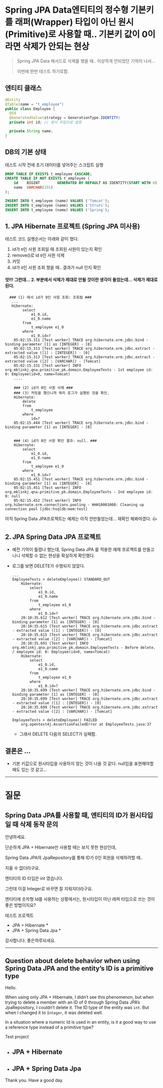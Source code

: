 # Spring JPA Data엔티티의 정수형 기본키를 래퍼(Wrapper) 타입이 아닌 원시(Primitive)로 사용할 때.. 기본키 값이 0이라면 삭제가 안되는 현상

> Spring JPA Data 메서드로 삭제를 했을 때.. 이상하게 안되었던 기억이 나서...
>
> 이번에 한번 테스트 하기로함.



## 엔티티 클래스

```java
@Entity
@Table(name = "t_employee")
public class Employee {
  @Id
  @GeneratedValue(strategy = GenerationType.IDENTITY)
  private int id; // 원시 타입으로 설정

  private String name;
}
```





## DB의 기본 상태

테스트 시작 전에 초기 데이터를 넣어주는 스크립트 실행

```sql
DROP TABLE IF EXISTS t_employee CASCADE;
CREATE TABLE IF NOT EXISTS t_employee (
    id    BIGINT        GENERATED BY DEFAULT AS IDENTITY(START WITH 0) PRIMARY KEY,
    name  VARCHAR(255)
);

INSERT INTO t_employee (name) VALUES ('Tomcat');
INSERT INTO t_employee (name) VALUES ('Struts');
INSERT INTO t_employee (name) VALUES ('Spring');
```



## 1. JPA Hibernate 프로젝트 (Spring JPA 미사용)

테스트 코드 실행순서는 아래와 같이 했다.

1. id가 `0`인 사원 조회일 때 조회된 사원이 있는지 확인
2. remove()로 id `0`인 사원 삭제
3. 커밋
4. id가 `0`인 사원 조회 했을 때.. 결과가 null 인지 확인

#### 앗!!! 그런데... 2. 부분에서 삭제가 제대로 안될 것이란 생각이 들었는데... 삭제가 제대로 된다.

```
  ### (1) 에서 id가 0인 사원 조회: 조회됨 ###
   ...
   Hibernate:
        select
            e1_0.id,
            e1_0.name
        from
            t_employee e1_0
        where
            e1_0.id=?
    05:02:15.311 [Test worker] TRACE org.hibernate.orm.jdbc.bind - binding parameter [1] as [INTEGER] - [0]
    05:02:15.313 [Test worker] TRACE org.hibernate.orm.jdbc.extract - extracted value ([1] : [INTEGER]) - [0]
    05:02:15.313 [Test worker] TRACE org.hibernate.orm.jdbc.extract - extracted value ([2] : [VARCHAR]) - [Tomcat]
    05:02:15.331 [Test worker] INFO  org.mklinkj.qna.primitive_pk.domain.EmployeeTests - 1st employee id: 0: Employee(id=0, name=Tomcat)
    ....
    
    ### (2) id가 0인 사원 삭제 ###
    ### (3) 커밋을 했으니까 쿼리 로그가 실행된 것을 확인.
    Hibernate:
        delete
        from
            t_employee
        where
            id=?
    05:02:15.444 [Test worker] TRACE org.hibernate.orm.jdbc.bind - binding parameter [1] as [INTEGER] - [0]

    
    ### (4) id가 0인 사원 확인 결과: null. ###
    Hibernate:
        select
            e1_0.id,
            e1_0.name
        from
            t_employee e1_0
        where
            e1_0.id=?
    05:02:15.451 [Test worker] TRACE org.hibernate.orm.jdbc.bind - binding parameter [1] as [INTEGER] - [0]
    05:02:15.451 [Test worker] INFO  org.mklinkj.qna.primitive_pk.domain.EmployeeTests - 2nd employee id: 0: null
    05:02:15.452 [Test worker] INFO  org.hibernate.orm.connections.pooling - HHH10001008: Cleaning up connection pool [jdbc:hsqldb:mem:test]
```



아직 Spring Data JPA프로젝트는 예제는 아직 안만들었는데... 재확인 해봐야겠다. 👍





## 2. JPA Spring Data JPA 프로젝트

* 예전 기억이 틀렸나 했는데, Spring Data JPA 를 적용한 예제 프로젝트를 만들고 나니 삭제할 수 없는 현상을 확실하게 확인했다.

* 로그를 보면 DELETE가 수행되지 않았다.

  ```
  ...
  EmployeeTests > deleteEmployee() STANDARD_OUT
      Hibernate:
          select
              e1_0.id,
              e1_0.name
          from
              t_employee e1_0
          where
              e1_0.id=?
      20:10:35.612 [Test worker] TRACE org.hibernate.orm.jdbc.bind - binding parameter [1] as [INTEGER] - [0]
      20:10:35.615 [Test worker] TRACE org.hibernate.orm.jdbc.extract - extracted value ([1] : [INTEGER]) - [0]
      20:10:35.615 [Test worker] TRACE org.hibernate.orm.jdbc.extract - extracted value ([2] : [VARCHAR]) - [Tomcat]
      20:10:35.691 [Test worker] INFO  org.mklinkj.qna.primitive_pk.domain.EmployeeTests - Before delete. / employee id: 0: Employee(id=0, name=Tomcat)
      Hibernate:
          select
              e1_0.id,
              e1_0.name
          from
              t_employee e1_0
          where
              e1_0.id=?
      20:10:35.699 [Test worker] TRACE org.hibernate.orm.jdbc.bind - binding parameter [1] as [INTEGER] - [0]
      20:10:35.699 [Test worker] TRACE org.hibernate.orm.jdbc.extract - extracted value ([1] : [INTEGER]) - [0]
      20:10:35.699 [Test worker] TRACE org.hibernate.orm.jdbc.extract - extracted value ([2] : [VARCHAR]) - [Tomcat]
  
  EmployeeTests > deleteEmployee() FAILED
      org.opentest4j.AssertionFailedError at EmployeeTests.java:37
  ```

  * 그래서 DELETE 다음의 SELECT가 실패함.



## 결론은 ...

* 기본 키값으로 원시타입을 사용하지 않는 것이 나을 것 같다. null임을 표현해야할 때도 있는 것 같고...





---

# 질문

## Spring Data JPA를 사용할 때, 엔티티의 ID가 원시타입일 때 삭제 동작 문의



안녕하세요.

단순하게 JPA + Hibernate만 사용할 때는 보지 못한 현상인데,

Spring Data JPA의 JpaRepository를 통해  ID가 0인 회원을 삭제하려할 때.. 

지울 수 없더라구요. 

엔티티의 ID 타입은 int 였습니다.

그런데 이걸 Integer로 바꾸면 잘 지워지더라구요.



엔티티에 숫자형 Id를 사용하는 상황에서는, 원시타입이 아닌 레퍼 타입으로 쓰는 것이 좋은 방법이지요?



테스트 프로젝트

* JPA + Hibernate
  * 
* JPA + Spring Data Jpa
  * 

감사합니다. 좋은하루되세요.

---

## Question about delete behavior when using Spring Data JPA and the entity’s ID is a primitive type

Hello.

When using only JPA + Hibernate, I didn’t see this phenomenon, but when trying to delete a member with an ID of 0 through Spring Data JPA’s JpaRepository, I couldn’t delete it. The ID type of the entity was `int`. But when I changed it to `Integer`, it was deleted well.

In a situation where a numeric Id is used in an entity, is it a good way to use a reference type instead of a primitive type?

Test project

- JPA + Hibernate 
  - 
- JPA + Spring Data Jpa 
  - 

Thank you. Have a good day.



